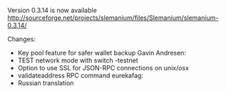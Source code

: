 Version 0.3.14 is now available
http://sourceforge.net/projects/slemanium/files/Slemanium/slemanium-0.3.14/

Changes:
* Key pool feature for safer wallet backup
Gavin Andresen:
* TEST network mode with switch -testnet
* Option to use SSL for JSON-RPC connections on unix/osx
* validateaddress RPC command
eurekafag:
* Russian translation
